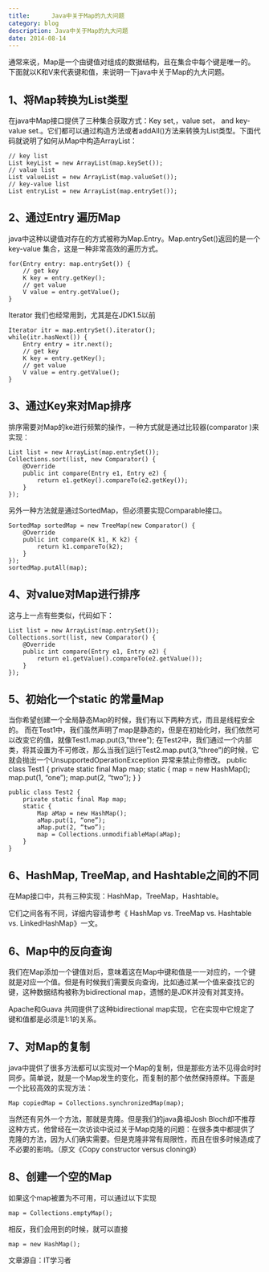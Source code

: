 ```yaml
---
title:      Java中关于Map的九大问题
category: blog
description: Java中关于Map的九大问题
date: 2014-08-14
---
```


通常来说，Map是一个由键值对组成的数据结构，且在集合中每个键是唯一的。下面就以K和V来代表键和值，来说明一下java中关于Map的九大问题。

## 1、将Map转换为List类型

在java中Map接口提供了三种集合获取方式：Key set,，value set， and key-value set.。它们都可以通过构造方法或者addAll()方法来转换为List类型。下面代码就说明了如何从Map中构造ArrayList：

    // key list
    List keyList = new ArrayList(map.keySet());
    // value list
    List valueList = new ArrayList(map.valueSet());
    // key-value list
    List entryList = new ArrayList(map.entrySet());

## 2、通过Entry 遍历Map

java中这种以键值对存在的方式被称为Map.Entry。Map.entrySet()返回的是一个key-value 集合，这是一种非常高效的遍历方式。

    for(Entry entry: map.entrySet()) {
        // get key
        K key = entry.getKey();
        // get value
        V value = entry.getValue();
    }

Iterator 我们也经常用到，尤其是在JDK1.5以前

    Iterator itr = map.entrySet().iterator();
    while(itr.hasNext()) {
        Entry entry = itr.next();
        // get key
        K key = entry.getKey();
        // get value
        V value = entry.getValue();
    }

## 3、通过Key来对Map排序

排序需要对Map的ke进行频繁的操作，一种方式就是通过比较器(comparator )来实现：

    List list = new ArrayList(map.entrySet());
    Collections.sort(list, new Comparator() {
        @Override
        public int compare(Entry e1, Entry e2) {
            return e1.getKey().compareTo(e2.getKey());
        }
    });

另外一种方法就是通过SortedMap，但必须要实现Comparable接口。

    SortedMap sortedMap = new TreeMap(new Comparator() {
        @Override
        public int compare(K k1, K k2) {
            return k1.compareTo(k2);
        }
    });
    sortedMap.putAll(map);

## 4、对value对Map进行排序

这与上一点有些类似，代码如下：

    List list = new ArrayList(map.entrySet());
    Collections.sort(list, new Comparator() {
        @Override
        public int compare(Entry e1, Entry e2) {
            return e1.getValue().compareTo(e2.getValue());
        }
    });

## 5、初始化一个static 的常量Map

当你希望创建一个全局静态Map的时候，我们有以下两种方式，而且是线程安全的。
而在Test1中，我们虽然声明了map是静态的，但是在初始化时，我们依然可以改变它的值，就像Test1.map.put(3,”three”);
在Test2中，我们通过一个内部类，将其设置为不可修改，那么当我们运行Test2.map.put(3,”three”)的时候，它就会抛出一个UnsupportedOperationException 异常来禁止你修改。
    public class Test1 {
        private static final Map map;
        static {
            map = new HashMap();
            map.put(1, “one”);
            map.put(2, “two”);
        }
    }

    public class Test2 {
        private static final Map map;
        static {
            Map aMap = new HashMap();
            aMap.put(1, “one”);
            aMap.put(2, “two”);
            map = Collections.unmodifiableMap(aMap);
        }
    }

## 6、HashMap, TreeMap, and Hashtable之间的不同

在Map接口中，共有三种实现：HashMap，TreeMap，Hashtable。

它们之间各有不同，详细内容请参考《 HashMap vs. TreeMap vs. Hashtable vs. LinkedHashMap》一文。


## 6、Map中的反向查询

我们在Map添加一个键值对后，意味着这在Map中键和值是一一对应的，一个键就是对应一个值。但是有时候我们需要反向查询，比如通过某一个值来查找它的键，这种数据结构被称为bidirectional map，遗憾的是JDK并没有对其支持。

Apache和Guava 共同提供了这种bidirectional map实现，它在实现中它规定了键和值都是必须是1:1的关系。


## 7、对Map的复制

java中提供了很多方法都可以实现对一个Map的复制，但是那些方法不见得会时时同步。简单说，就是一个Map发生的变化，而复制的那个依然保持原样。下面是一个比较高效的实现方法：
    
    Map copiedMap = Collections.synchronizedMap(map);

当然还有另外一个方法，那就是克隆。但是我们的java鼻祖Josh Bloch却不推荐这种方式，他曾经在一次访谈中说过关于Map克隆的问题：在很多类中都提供了克隆的方法，因为人们确实需要。但是克隆非常有局限性，而且在很多时候造成了不必要的影响。（原文《Copy constructor versus cloning》）


## 8、创建一个空的Map


如果这个map被置为不可用，可以通过以下实现

    map = Collections.emptyMap();

相反，我们会用到的时候，就可以直接

    map = new HashMap();


文章源自：IT学习者